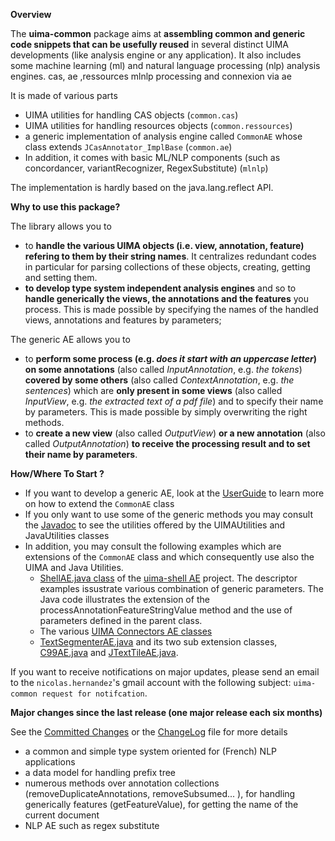 **Overview**

The **uima-common** package aims at **assembling common and generic code snippets that can be usefully reused** in several distinct UIMA developments (like analysis engine or any application).
It also includes some machine learning (ml) and natural language processing (nlp) analysis engines.
cas, ae ,ressources
mlnlp processing and connexion  via ae

It is made of various parts
  * UIMA utilities for handling CAS objects (`common.cas`)
  * UIMA utilities for handling resources objects (`common.ressources`)
  * a generic implementation of analysis engine called `CommonAE` whose class extends `JCasAnnotator_ImplBase` (`common.ae`)
  * In addition, it comes with basic ML/NLP components (such as concordancer, variantRecognizer, RegexSubstitute) (`mlnlp`)

The implementation is hardly based on the java.lang.reflect API.

**Why to use this package?**

The library allows you to
  * to **handle the various UIMA objects (i.e. view, annotation, feature) refering to them by their string names**. It centralizes redundant codes in particular for parsing collections of these objects, creating, getting and setting them.
  * **to develop type system independent analysis engines** and so to **handle generically the views, the annotations and the features** you process. This is made possible by specifying the names of the handled views, annotations and features by parameters;


The generic AE allows you to
  * to **perform some process (e.g. _does it start with an uppercase letter_) on some annotations** (also called _InputAnnotation_, e.g. _the tokens_)  **covered by some others** (also called _ContextAnnotation_, e.g. _the sentences_) which are **only present in some views** (also called _InputView_, e.g. _the extracted text of a pdf file_) and to specify their name by parameters.  This is made possible by simply overwriting the right methods.
  * to **create a new view** (also called _OutputView_) **or a new annotation** (also called _OutputAnnotation_) **to receive the processing result and to set their name by parameters**.




**How/Where To Start ?**

  * If you want to develop a generic AE, look at the [UserGuide](http://code.google.com/p/uima-common/wiki/UserGuide) to learn more on how to extend the `CommonAE`  class
  * If you only want to use some of the generic methods you may consult the [Javadoc](http://uima-common.googlecode.com/svn/javadoc/index.html) to see the utilities offered by the UIMAUtilities and JavaUtilities classes
  * In addition, you may consult the following examples which are extensions of the `CommonAE` class and which consequently use also the UIMA and Java Utilities.
    * [ShellAE.java class](http://code.google.com/p/uima-shell/source/browse/trunk/src/fr/univnantes/lina/uima/shell/ae/ShellAE.java) of the [uima-shell AE](http://code.google.com/p/uima-shell/) project. The descriptor examples issustrate various combination of generic parameters. The Java code illustrates the extension of the processAnnotationFeatureStringValue method and the use of parameters defined in the parent class.
    * The various [UIMA Connectors AE classes](https://code.google.com/p/uima-connectors)
    * [TextSegmenterAE.java](https://code.google.com/p/uima-text-segmenter/source/browse/trunk/src/fr/univnantes/lina/uima/textSegmenter/TextSegmenterAE.java) and its two sub extension classes, [C99AE.java](https://code.google.com/p/uima-text-segmenter/source/browse/trunk/src/fr/univnantes/lina/uima/textSegmenter/C99/C99AE.java)  and [JTextTileAE.java](https://code.google.com/p/uima-text-segmenter/source/browse/trunk/src/fr/univnantes/lina/uima/textSegmenter/JTextTile/JTextTileAE.java).

If you want to receive notifications on major updates, please send an email to the `nicolas.hernandez`'s gmail account with the following subject:  `uima-common request for notifcation`.

**Major changes since the last release (one major release each six months)**

See the [Committed Changes](http://code.google.com/p/uima-common/source/list) or the [ChangeLog](http://code.google.com/p/uima-common/source/browse/trunk/ChangeLog) file for more details
  * a common and simple type system oriented for (French) NLP applications
  * a data model for handling prefix tree
  * numerous methods over annotation collections (removeDuplicateAnnotations, removeSubsumed... ), for handling generically features (getFeatureValue), for getting the name of the current document
  * NLP AE such as regex substitute